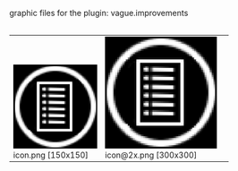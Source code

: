 graphic files for the plugin: vague.improvements<br>
<br>
<table>
	<tr valign="bottom">
		<td><a href="https://github.com/zuckung/endless-sky-plugins/blob/main/myplugins/vague.improvements/icon.png"><img src="https://raw.githubusercontent.com/zuckung/endless-sky-plugins/refs/heads/main/myplugins/vague.improvements/icon.png" width="150" height="150"></a><br>
		icon.png [150x150]</td>
		<td><a href="https://github.com/zuckung/endless-sky-plugins/blob/main/myplugins/vague.improvements/icon@2x.png"><img src="https://raw.githubusercontent.com/zuckung/endless-sky-plugins/refs/heads/main/myplugins/vague.improvements/icon@2x.png" height="200"></a><br>
		icon@2x.png [300x300]</td>
		<td></td>
	</tr>
</table>
